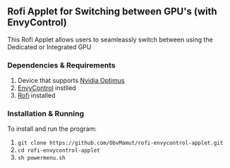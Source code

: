 ## Rofi Applet for Switching between GPU's (with EnvyControl)

This Rofi Applet allows users to seamleassly switch between using the Dedicated or Integrated GPU

### Dependencies & Requirements

1. Device that supports [Nvidia Optimus](https://wiki.archlinux.org/title/NVIDIA_Optimus)
2. [EnvyControl](https://github.com/bayasdev/envycontrol) instlled
3. [Rofi](https://github.com/davatorium/rofi) installed

### Installation & Running

To install and run the program:

1. `git clone https://github.com/ObvMamut/rofi-envycontrol-applet.git`
2. `cd rofi-envycontrol-applet`
3. `sh powermenu.sh`
